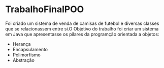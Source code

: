 # TrabalhoFinalPOO
Foi criado um sistema de venda de camisas de futebol e diversas classes que se relacionassem entre si.O Objetivo do trabalho foi criar um sistema em Java que apresentasse os pilares da programção orientada a objetos:
- Herança 
- Encapsulamento 
- Polimorfismo 
- Abstração
  
